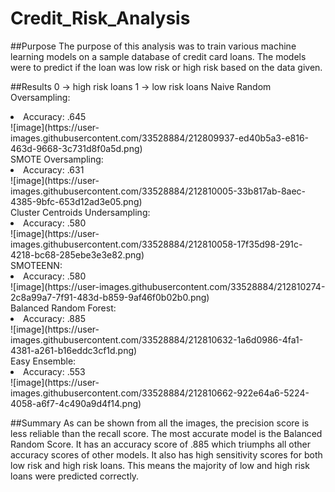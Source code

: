 # Credit_Risk_Analysis

##Purpose
The purpose of this analysis was to train various machine learning models on a sample database of credit card loans.
The models were to predict if the loan was low risk or high risk based on the data given.

##Results
0 -> high risk loans
1 -> low risk loans
Naive Random Oversampling:
<li>Accuracy: .645 </br>
![image](https://user-images.githubusercontent.com/33528884/212809937-ed40b5a3-e816-463d-9668-3c731d8f0a5d.png) </br>
SMOTE Oversampling:
<li>Accuracy: .631 </br>
![image](https://user-images.githubusercontent.com/33528884/212810005-33b817ab-8aec-4385-9bfc-653d12ad3e05.png) </br>
Cluster Centroids Undersampling:
<li>Accuracy: .580 </br>
![image](https://user-images.githubusercontent.com/33528884/212810058-17f35d98-291c-4218-bc68-285ebe3e3e82.png) </br>
SMOTEENN: 
<li>Accuracy: .580 </br>
![image](https://user-images.githubusercontent.com/33528884/212810274-2c8a99a7-7f91-483d-b859-9af46f0b02b0.png) </br>
Balanced Random Forest:
<li>Accuracy: .885 </br>
![image](https://user-images.githubusercontent.com/33528884/212810632-1a6d0986-4fa1-4381-a261-b16eddc3cf1d.png) </br>
Easy Ensemble:
<li>Accuracy: .553 </br>
![image](https://user-images.githubusercontent.com/33528884/212810662-922e64a6-5224-4058-a6f7-4c490a9d4f14.png) </br>

##Summary
As can be shown from all the images, the precision score is less reliable than the recall score. The most accurate model is the Balanced Random Score. It has an accuracy score of .885 which triumphs all other accuracy scores of other models. It also has high sensitivity scores for both low risk and high risk loans. This means the majority of low and high risk loans were predicted correctly. 
